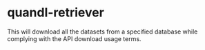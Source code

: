 # quandl-retriever
This will download all the datasets from a specified database while complying with the API download usage terms.
